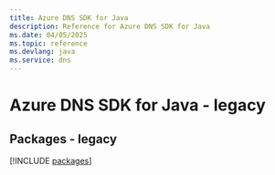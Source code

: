 ```yaml
---
title: Azure DNS SDK for Java
description: Reference for Azure DNS SDK for Java
ms.date: 04/05/2025
ms.topic: reference
ms.devlang: java
ms.service: dns
---
```

# Azure DNS SDK for Java - legacy
## Packages - legacy
[!INCLUDE [packages](dns-index.md)]